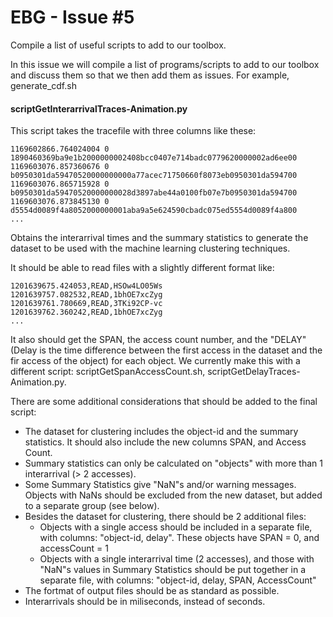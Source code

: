 # EBG - Issue #5
Compile a list of useful scripts to add to our toolbox.

In this issue we will compile a list of programs/scripts to add to our toolbox and discuss them so that we then add them as issues. For example, generate_cdf.sh

#### scriptGetInterarrivalTraces-Animation.py

This script takes the tracefile with three columns like these: 

	1169602866.764024004 0 1890460369ba9e1b2000000002408bcc0407e714badc0779620000002ad6ee00
	1169603076.857360676 0 b0950301da59470520000000000a77acec71750660f8073eb0950301da594700
	1169603076.865715928 0 b0950301da59470520000000028d3897abe44a0100fb07e7b0950301da594700
	1169603076.873845130 0 d5554d0089f4a8052000000001aba9a5e624590cbadc075ed5554d0089f4a800
	...

Obtains the interarrival times and the summary statistics to generate the dataset to be used with the machine learning clustering techniques.

It should be able to read files with a slightly different format like:

	1201639675.424053,READ,HSOw4LO05Ws
	1201639757.082532,READ,1bhOE7xcZyg
	1201639761.780669,READ,3TKi92CP-vc
	1201639762.360242,READ,1bhOE7xcZyg
	...

It also should get the SPAN, the access count number, and the "DELAY" (Delay is the time difference between the first access in the dataset and the fir access of the object) for each object. We currently make this with a different script: scriptGetSpanAccessCount.sh, scriptGetDelayTraces-Animation.py.

There are some additional considerations that should be added to the final script:

- The dataset for clustering includes the object-id and the summary statistics. It should also include the new columns SPAN, and Access Count.
- Summary statistics can only be calculated on "objects" with more than 1 interarrival (> 2 accesses). 
- Some Summary Statistics give "NaN"s and/or warning messages. Objects with NaNs should be excluded from the new dataset, but added to a separate group (see below).
- Besides the dataset for clustering, there should be 2 additional files:
	- Objects with a single access should be included in a separate file, with columns: "object-id, delay". These objects have SPAN = 0, and accessCount = 1
	- Objects with a single interarrival time (2 accesses), and those with "NaN"s values in Summary Statistics should be put together in a separate file, with columns: "object-id, delay, SPAN, AccessCount"
- The fortmat of output files should be as standard as possible.
- Interarrivals should be in miliseconds, instead of seconds.

